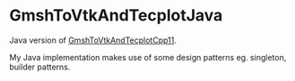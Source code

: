 # GmshToVtkAndTecplotJava
Java version of [GmshToVtkAndTecplotCpp11](https://github.com/truongd8593/GmshToVtkAndTecplotCpp11).

My Java implementation makes use of some design patterns eg. singleton, builder patterns.
